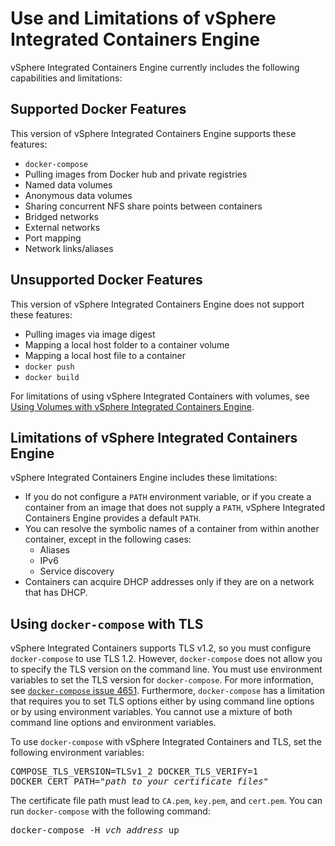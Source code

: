 # Use and Limitations of vSphere Integrated Containers Engine

vSphere Integrated Containers Engine currently includes the following capabilities and limitations:

## Supported Docker Features
This version of vSphere Integrated Containers Engine supports these features:

- `docker-compose`
- Pulling images from Docker hub and private registries
- Named data volumes
- Anonymous data volumes
- Sharing concurrent NFS share points between containers
- Bridged networks
- External networks
- Port mapping
- Network links/aliases

## Unsupported Docker Features

This version of vSphere Integrated Containers Engine does not support these features:

- Pulling images via image digest 
- Mapping a local host folder to a container volume
- Mapping a local host file to a container
- `docker push`
- `docker build`

For limitations of using vSphere Integrated Containers with volumes, see [Using Volumes with vSphere Integrated Containers Engine](using_volumes_with_vic.md).

## Limitations of vSphere Integrated Containers Engine
vSphere Integrated Containers Engine includes these limitations:

- If you do not configure a `PATH` environment variable, or if you create a container from an image that does not supply a `PATH`, vSphere Integrated Containers Engine provides a default `PATH`.
- You can resolve the symbolic names of a container from within another container, except in the following cases:
	- Aliases
	- IPv6
	- Service discovery
- Containers can acquire DHCP addresses only if they are on a network that has DHCP.

## Using `docker-compose` with TLS

vSphere Integrated Containers supports TLS v1.2, so you must configure `docker-compose` to use TLS 1.2. However, `docker-compose` does not allow you to specify the TLS version on the command line. You must use environment variables to set the TLS version for `docker-compose`. For more information, see [`docker-compose` issue 4651](https://github.com/docker/compose/issues/4651). Furthermore, `docker-compose` has a limitation that requires you to set TLS options either by using command line options or by using environment variables. You cannot use a mixture of both command line options and environment variables. 

To use `docker-compose` with vSphere Integrated Containers and TLS, set the following environment variables:<pre>COMPOSE_TLS_VERSION=TLSv1_2
DOCKER_TLS_VERIFY=1
DOCKER_CERT_PATH="<i>path to your certificate files</i>"</pre>

The certificate file path must lead to `CA.pem`, `key.pem`, and `cert.pem`. You can run `docker-compose` with the following command:<pre>docker-compose -H <i>vch_address</i> up</pre>